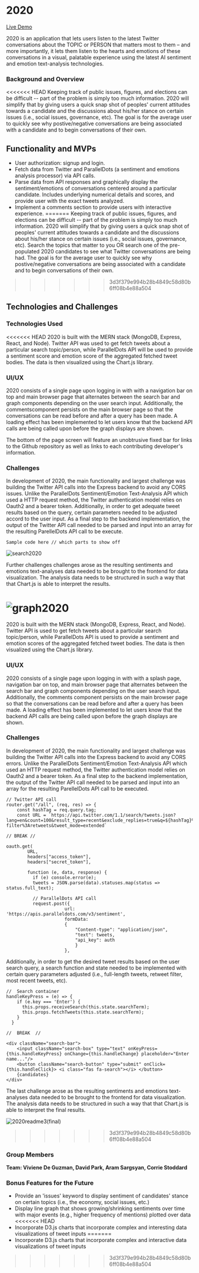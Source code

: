 # 2020

[Live Demo](https://fast-savannah-76615.herokuapp.com/#/)

2020 is an application that lets users listen to the latest Twitter conversations about the TOPIC or PERSON that matters most to them – and more importantly, it lets them listen to the hearts and emotions of these conversations in a visual, palatable experience using the latest AI sentiment and emotion text-analysis technologies.

### Background and Overview

<<<<<<< HEAD
Keeping track of public issues, figures, and elections can be difficult  -- part of the problem is simply too much information. 2020 will simplify that by giving users a quick snap shot of peoples' current attitudes towards a candidate and the discussions about his/her stance on certain issues (i.e., social issues, governance, etc). The goal is for the average user to quickly see why postive/negative conversations are being associated with a candidate and to begin conversations of their own.

## Functionality and MVPs
* User authorization: signup and login.
* Fetch data from Twitter and ParallelDots (a sentiment and emotions analysis processor) via API calls.
* Parse data from API responses and graphically display the sentiment/emotions of conversations centered around a particular candidate. Includes underlying numerical details and scores, and provide user with the exact tweets analyzed.
* Implement a comments section to provide users with interactive experience.
=======
Keeping track of public issues, figures, and elections can be difficult  -- part of the problem is simply too much information. 2020 will simplify that by giving users a quick snap shot of peoples' current attitudes towards a candidate and the discussions about his/her stance on certain issues (i.e., social issues, governance, etc). Search the topics that matter to you OR search one of the pre-populated 2020 candidates to see what Twitter conversations are being had. The goal is for the average user to quickly see why postive/negative conversations are being associated with a candidate and to begin conversations of their own. 
>>>>>>> 3d3f379e994b28b4849c58d80b6ff08b4e88a504

## Technologies and Challenges

### Technologies Used
<<<<<<< HEAD
2020 is built with the MERN stack (MongoDB, Express, React, and Node). Twitter API was used to get fetch tweets about a particular search topic/person, while ParallelDots API will be used to provide a sentiment score and emotion score of the aggregated fetched tweet bodies. The data is then visualized using the Chart.js library.

### UI/UX 
2020 consists of a single page upon logging in with with a navigation bar on top and main browser page that alternates between the  search bar and graph components depending on the user search input. Additionally, the commentscomponent persists on the main browser page so that the conversations can be read before and after a query has been made. A loading effect has been implemented to let users know that the backend API calls are being called upon before the graph displays are shown.

The bottom of the page screen will feature an unobtrusive fixed bar for links to the Github repository as well as links to each contributing developer's information.

### Challenges
In development of 2020, the main functionality and largest challenge was building the Twitter API calls into the Express backend to avoid any CORS issues. Unlike the ParallelDots Sentiment/Emotion Text-Analysis API which used a HTTP request method, the Twitter authentication model relies on Oauth2 and a bearer token. Additionally, in order to get adequate tweet results based on the query, certain parameters needed to be adjusted accord to the user input. As a final step to the backend implementation, the output of the Twitter API call needed to be parsed and input into an array for the resulting ParellelDots API call to be execute.

```
Sample code here // which parts to show off
```
![search2020](https://user-images.githubusercontent.com/36525199/54912239-78880680-4ead-11e9-88b7-790d6698a58e.JPG)

Further challenges challenges arose as the resulting sentiments and emotions text-analyses data needed to be brought to the frontend for data visualization. The analysis data needs to be structured in such a way that that Chart.js is able to interpret the results.

![graph2020](https://user-images.githubusercontent.com/36525199/54912136-32cb3e00-4ead-11e9-886d-714aa88c2897.JPG)
=======
2020 is built with the MERN stack (MongoDB, Express, React, and Node). Twitter API is used to get fetch tweets about a particular search topic/person, while ParallelDots API is used to provide a sentiment and emotion scores of the aggregated fetched tweet bodies. The data is then visualized using the Chart.js library.

### UI/UX 
2020 consists of a single page upon logging in with with a splash page, navigation bar on top, and main browser page that alternates between the  search bar and graph components depending on the user search input. Additionally, the comments component persists on the main browser page so that the conversations can be read before and after a query has been made. A loading effect has been implemented to let users know that the backend API calls are being called upon before the graph displays are shown.

### Challenges
In development of 2020, the main functionality and largest challenge was building the Twitter API calls into the Express backend to avoid any CORS errors. Unlike the ParallelDots Sentiment/Emotion Text-Analysis API which used an HTTP request method, the Twitter authentication model relies on Oauth2 and a bearer token. As a final step to the backend implementation, the output of the Twitter API call needed to be parsed and input into an array for the resulting ParellelDots API call to be executed.

```
// Twitter API call
router.get("/all", (req, res) => {
    const hashTag = req.query.tag;
    const URL = `https://api.twitter.com/1.1/search/tweets.json?lang=en&count=100&result_type=recent&exclude_replies=true&q=${hashTag}%20-filter%3Aretweets&tweet_mode=extended` 

// BREAK //

oauth.get(
        URL,
        headers["access_token"], 
        headers["secret_token"], 

        function (e, data, response) {
          if (e) console.error(e);        
          tweets = JSON.parse(data).statuses.map(status => status.full_text);
          
          // ParallelDots API call
          request.post({
                      url: 'https://apis.paralleldots.com/v3/sentiment',
                      formData:
                      {
                          "Content-type": "application/json",
                          "text": tweets,
                          "api_key": auth
                          }
                      },

```
Additionally, in order to get the desired tweet results based on the user search query, a search function and state needed to be implemented with certain query parameters adjusted (i.e., full-length tweets, retweet filter, most recent tweets, etc). 
```
//  Search container
handleKeyPress = (e) => {
    if (e.key === 'Enter') {
      this.props.receiveSearch(this.state.searchTerm);
      this.props.fetchTweets(this.state.searchTerm);
    }
  }
  
//  BREAK  //

<div className="search-bar">
    <input className="search-box" type="text" onKeyPress={this.handleKeyPress} onChange={this.handleChange} placeholder="Enter name..."/>
    <button className="search-button" type="submit" onClick={this.handleClick}> <i class="fas fa-search"></i> </button>
    {candidates}
</div>
```

The last challenge arose as the resulting sentiments and emotions text-analyses data needed to be brought to the frontend for data visualization. The analysis data needs to be structured in such a way that that Chart.js is able to interpret the final results.

![2020readme3(final)](https://user-images.githubusercontent.com/36525199/55745295-c4799600-59eb-11e9-9a89-78e2b706361d.jpg)


>>>>>>> 3d3f379e994b28b4849c58d80b6ff08b4e88a504

### Group Members
**Team: Viviene De Guzman, David Park, Aram Sargsyan, Corrie Stoddard**

### Bonus Features for the Future
* Provide an 'issues' keyword to display sentiment of candidates' stance on certain topics (i.e., the economy, social issues, etc.)
* Display line graph that shows growing/shrinking sentiments over time with major events (e.g., higher frequency of mentions) plotted over data
<<<<<<< HEAD
* Incorporate D3.js charts that incorporate complex and interesting data visualizations of tweet inputs
=======
* Incorporate D3.js charts that incorporate complex and interactive data visualizations of tweet inputs
>>>>>>> 3d3f379e994b28b4849c58d80b6ff08b4e88a504
